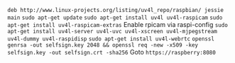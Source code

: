 `deb http://www.linux-projects.org/listing/uv4l_repo/raspbian/ jessie main`
`sudo apt-get update`
`sudo apt-get install uv4l uv4l-raspicam`
`sudo apt-get install uv4l-raspicam-extras`
Enable rpicam via raspi-config
`sudo apt-get install uv4l-server uv4l-uvc uv4l-xscreen uv4l-mjpegstream uv4l-dummy uv4l-raspidisp`
`sudo apt-get install uv4l-webrtc`
`openssl genrsa -out selfsign.key 2048 && openssl req -new -x509 -key selfsign.key -out selfsign.crt -sha256`
Goto `https://raspberry:8080`
